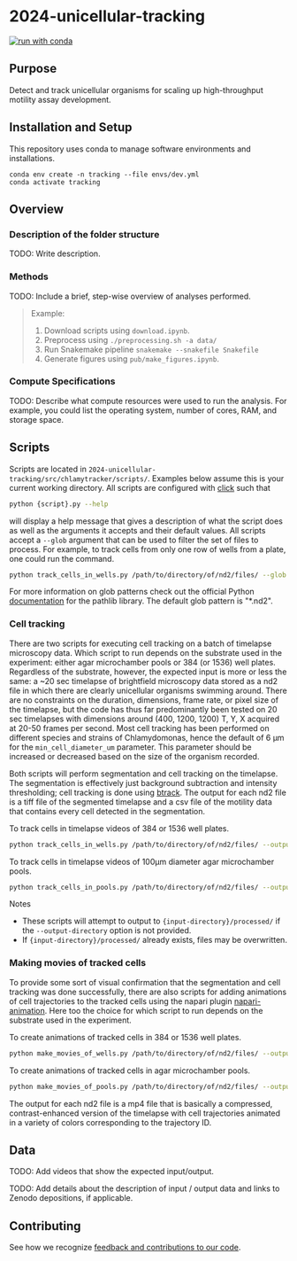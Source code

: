# 2024-unicellular-tracking

[![run with conda](http://img.shields.io/badge/run%20with-conda-3EB049?labelColor=000000&logo=anaconda)](https://docs.conda.io/projects/miniconda/en/latest/)

## Purpose

Detect and track unicellular organisms for scaling up high-throughput motility assay development.

## Installation and Setup

This repository uses conda to manage software environments and installations.

```{bash}
conda env create -n tracking --file envs/dev.yml
conda activate tracking
```

## Overview

### Description of the folder structure

TODO: Write description.

### Methods

TODO: Include a brief, step-wise overview of analyses performed.

> Example:
>
> 1.  Download scripts using `download.ipynb`.
> 2.  Preprocess using `./preprocessing.sh -a data/`
> 3.  Run Snakemake pipeline `snakemake --snakefile Snakefile`
> 4.  Generate figures using `pub/make_figures.ipynb`.

### Compute Specifications

TODO: Describe what compute resources were used to run the analysis. For example, you could list the operating system, number of cores, RAM, and storage space.

## Scripts

Scripts are located in `2024-unicellular-tracking/src/chlamytracker/scripts/`. Examples below assume this is your current working directory. All scripts are configured with [click](https://click.palletsprojects.com/en/8.1.x/) such that

```bash
python {script}.py --help
```

will display a help message that gives a description of what the script does as well as the arguments it accepts and their default values. All scripts accept a `--glob` argument that can be used to filter the set of files to process. For example, to track cells from only one row of wells from a plate, one could run the command.

```bash
python track_cells_in_wells.py /path/to/directory/of/nd2/files/ --glob "WellB*.nd2"
```

For more information on glob patterns check out the official Python [documentation](https://docs.python.org/3/library/pathlib.html#pathlib.Path.glob) for the pathlib library. The default glob pattern is "*.nd2".

### Cell tracking
There are two scripts for executing cell tracking on a batch of timelapse microscopy data. Which script to run depends on the substrate used in the experiment: either agar microchamber pools or 384 (or 1536) well plates. Regardless of the substrate, however, the expected input is more or less the same: a ~20 sec timelapse of brightfield microscopy data stored as a nd2 file in which there are clearly unicellular organisms swimming around. There are no constraints on the duration, dimensions, frame rate, or pixel size of the timelapse, but the code has thus far predominantly been tested on 20 sec timelapses with dimensions around (400, 1200, 1200) T, Y, X acquired at 20-50 frames per second. Most cell tracking has been performed on different species and strains of Chlamydomonas, hence the default of 6 µm for the `min_cell_diameter_um` parameter. This parameter should be increased or decreased based on the size of the organism recorded.

Both scripts will perform segmentation and cell tracking on the timelapse. The segmentation is effectively just background subtraction and intensity thresholding; cell tracking is done using [btrack](https://btrack.readthedocs.io/en/latest/index.html). The output for each nd2 file is a tiff file of the segmented timelapse and a csv file of the motility data that contains every cell detected in the segmentation.

To track cells in timelapse videos of 384 or 1536 well plates.
```bash
python track_cells_in_wells.py /path/to/directory/of/nd2/files/ --output-directory /path/to/writeable/storage/location/ --use-dask
```

To track cells in timelapse videos of 100µm diameter agar microchamber pools.
```bash
python track_cells_in_pools.py /path/to/directory/of/nd2/files/ --output-directory /path/to/writeable/storage/location/ --pool-radius 50
```

Notes
* These scripts will attempt to output to `{input-directory}/processed/` if  the `--output-directory` option is not provided.
* If `{input-directory}/processed/` already exists, files may be overwritten.


### Making movies of tracked cells
To provide some sort of visual confirmation that the segmentation and cell tracking was done successfully, there are also scripts for adding animations of cell trajectories to the tracked cells using the napari plugin [napari-animation](https://github.com/napari/napari-animation). Here too the choice for which script to run depends on the substrate used in the experiment.

To create animations of tracked cells in 384 or 1536 well plates.
```bash
python make_movies_of_wells.py /path/to/directory/of/nd2/files/ --output-directory /path/to/writeable/storage/location/
```

To create animations of tracked cells in agar microchamber pools.
```bash
python make_movies_of_pools.py /path/to/directory/of/nd2/files/ --output-directory /path/to/writeable/storage/location/
```

The output for each nd2 file is a mp4 file that is basically a compressed, contrast-enhanced version of the timelapse with cell trajectories animated in a variety of colors corresponding to the trajectory ID.

## Data

TODO: Add videos that show the expected input/output.

TODO: Add details about the description of input / output data and links to Zenodo depositions, if applicable.


## Contributing

See how we recognize [feedback and contributions to our code](https://github.com/Arcadia-Science/arcadia-software-handbook/blob/main/guides-and-standards/guide-credit-for-contributions.md).
